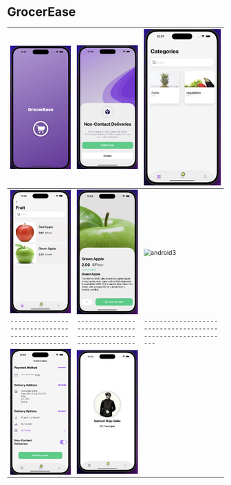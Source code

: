# GrocerEase


| ![Launch](GrocerEase/Media/Launch.png) | ![Welcome](GrocerEase/Media/Welcome.png) | ![Categories](GrocerEase/Media/Categories.png) |
| ------------------------------------------------------------ | ------------------------------------------------------------ | ------------------------------------------------------------ |
| ![SubCategories](GrocerEase/Media/SubCategory.png) | ![Item Detail](GrocerEase/Media/Detail.png) | ![android3](android3.png) |
| ------------------------------------------------------------ | ------------------------------------------------------------ | ------------------------------------------------------------ |
| ![Payment](GrocerEase/Media/PaymentConfirmation.png) | ![Profile](GrocerEase/Media/Profile.png)
